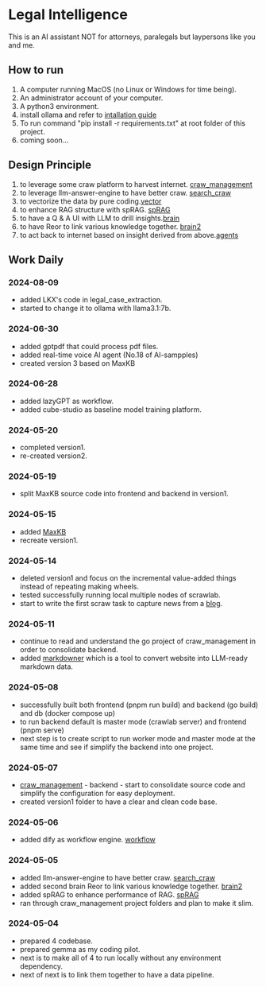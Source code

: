# Legal Intelligence
This is an AI assistant NOT for attorneys, paralegals but laypersons like you and me.

## How to run
1. A computer running MacOS (no Linux or Windows for time being).
2. An administrator account of your computer.
3. A python3 environment.
4. install ollama and refer to [intallation guide](https://github.com/ollama/ollama)
5. To run command "pip install -r requirements.txt" at root folder of this project.
6. coming soon...

## Design Principle
1. to leverage some craw platform to harvest internet. [craw_management](https://github.com/winnerineast/crawlab)
2. to leverage llm-answer-engine to have better craw. [search_craw](https://github.com/winnerineast/llm-answer-engine.git)
3. to vectorize the data by pure coding.[vector](https://github.com/winnerineast/rag-from-scratch)
4. to enhance RAG structure with spRAG. [spRAG](https://github.com/winnerineast/spRAG.git)
5. to have a Q & A UI with LLM to drill insights.[brain](https://github.com/winnerineast/quivr)
5. to have Reor to link various knowledge together. [brain2](https://github.com/winnerineast/reor.git)
6. to act back to internet based on insight derived from above.[agents](https://github.com/winnerineast/crewAI)

## Work Daily
### 2024-08-09
- added LKX's code in legal_case_extraction.
- started to change it to ollama with llama3.1:7b.
### 2024-06-30
- added gptpdf that could process pdf files.
- added real-time voice AI agent (No.18 of AI-sampples)
- created version 3 based on MaxKB

### 2024-06-28
- added lazyGPT as workflow.
- added cube-studio as baseline model training platform.

### 2024-05-20
- completed version1.
- re-created version2.

### 2024-05-19
- split MaxKB source code into frontend and backend in version1.

### 2024-05-15
- added [MaxKB](https://github.com/winnerineast/MaxKB.git)
- recreate version1.

### 2024-05-14
- deleted version1 and focus on the incremental value-added things instead of repeating making wheels.
- tested successfully running local multiple nodes of scrawlab.
- start to write the first scraw task to capture news from a [blog](https://www.jiqizhixin.com/users/27999d5c-8072-4eb7-8f45-f4c1bcc1d0b9).

### 2024-05-11
- continue to read and understand the go project of craw_management in order to consolidate backend.
- added [markdowner](https://github.com/winnerineast/markdowner.git) which is a tool to convert website into LLM-ready markdown data.

### 2024-05-08
- successfully built both frontend (pnpm run build) and backend (go build) and db (docker compose up)
- to run backend default is master mode (crawlab server) and frontend (pnpm serve)
- next step is to create script to run worker mode and master mode at the same time and see if simplify the backend into one project.

### 2024-05-07
- [craw_management](https://github.com/winnerineast/crawlab) - backend - start to consolidate source code and simplify the configuration for easy deployment.
- created version1 folder to have a clear and clean code base.

### 2024-05-06
- added dify as workflow engine. [workflow](https://github.com/winnerineast/dify.git)

### 2024-05-05
- added llm-answer-engine to have better craw. [search_craw](https://github.com/winnerineast/llm-answer-engine.git)
- added second brain Reor to link various knowledge together. [brain2](https://github.com/winnerineast/reor.git)
- added spRAG to enhance performance of RAG. [spRAG](https://github.com/winnerineast/spRAG.git)
- ran through craw_management project folders and plan to make it slim.

### 2024-05-04
- prepared 4 codebase.
- prepared gemma as my coding pilot.
- next is to make all of 4 to run locally without any environment dependency.
- next of next is to link them together to have a data pipeline.